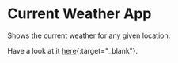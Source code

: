 # Current Weather App

Shows the current weather for any given location. 

Have a look at it [here](https://check-current-weather.herokuapp.com/){:target="_blank"}.
